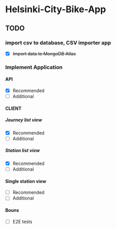 # Helsinki-City-Bike-App

## TODO

### import csv to database, CSV importer app

- [x] ~~Import data to MongoDB Atlas~~

### Implement Application

#### API

- [x] Recommended
- [ ] Additional

#### CLIENT

##### Journey list view

- [x] Recommended
- [ ] Additional

##### Station list view

- [x] Recommended
- [ ] Additional

#### Single station view

- [ ] Recommended
- [ ] Additional

#### Bouns

- [ ] E2E tests
